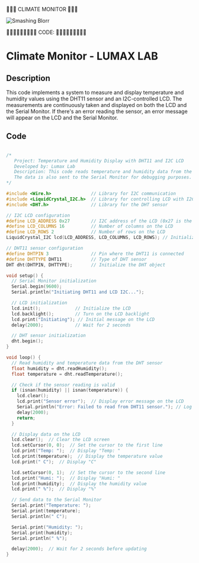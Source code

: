 🤖🤖🤖 CLIMATE MONITOR 🤖🤖🤖


![Smashing Blorr](https://github.com/user-attachments/assets/a77a469b-6714-43b9-8dc0-ce956c3c80fe)


🧑🏻‍💻🧑🏻‍💻🧑🏻‍💻 CODE: 🧑🏻‍💻🧑🏻‍💻🧑🏻‍💻


# Climate Monitor - LUMAX LAB

## Description
This code implements a system to measure and display temperature and humidity values using the DHT11 sensor and an I2C-controlled LCD. The measurements are continuously taken and displayed on both the LCD and the Serial Monitor. If there's an error reading the sensor, an error message will appear on the LCD and the Serial Monitor.

## Code

```cpp

/* 
   Project: Temperature and Humidity Display with DHT11 and I2C LCD
   Developed by: Lumax Lab
   Description: This code reads temperature and humidity data from the DHT11 sensor and displays them on an I2C LCD.
   The data is also sent to the Serial Monitor for debugging purposes.
*/

#include <Wire.h>               // Library for I2C communication
#include <LiquidCrystal_I2C.h>  // Library for controlling LCD with I2C
#include <DHT.h>                // Library for the DHT sensor

// I2C LCD configuration
#define LCD_ADDRESS 0x27        // I2C address of the LCD (0x27 is the most common; adjust if necessary)
#define LCD_COLUMNS 16          // Number of columns on the LCD
#define LCD_ROWS 2              // Number of rows on the LCD
LiquidCrystal_I2C lcd(LCD_ADDRESS, LCD_COLUMNS, LCD_ROWS); // Initialize the LCD

// DHT11 sensor configuration
#define DHTPIN 3                // Pin where the DHT11 is connected
#define DHTTYPE DHT11           // Type of DHT sensor
DHT dht(DHTPIN, DHTTYPE);       // Initialize the DHT object

void setup() {
  // Serial Monitor initialization
  Serial.begin(9600);
  Serial.println("Initiating DHT11 and LCD I2C...");

  // LCD initialization
  lcd.init();             // Initialize the LCD
  lcd.backlight();        // Turn on the LCD backlight
  lcd.print("Initiating"); // Initial message on the LCD
  delay(2000);            // Wait for 2 seconds

  // DHT sensor initialization
  dht.begin();
}

void loop() {
  // Read humidity and temperature data from the DHT sensor
  float humidity = dht.readHumidity();
  float temperature = dht.readTemperature();

  // Check if the sensor reading is valid
  if (isnan(humidity) || isnan(temperature)) {
    lcd.clear();
    lcd.print("Sensor error");  // Display error message on the LCD
    Serial.println("Error: Failed to read from DHT11 sensor."); // Log to Serial Monitor
    delay(2000);
    return;
  }

  // Display data on the LCD
  lcd.clear();  // Clear the LCD screen
  lcd.setCursor(0, 0);  // Set the cursor to the first line
  lcd.print("Temp: ");  // Display "Temp: "
  lcd.print(temperature);  // Display the temperature value
  lcd.print(" C");  // Display "C"

  lcd.setCursor(0, 1);  // Set the cursor to the second line
  lcd.print("Humi: ");  // Display "Humi: "
  lcd.print(humidity);  // Display the humidity value
  lcd.print(" %");  // Display "%"

  // Send data to the Serial Monitor
  Serial.print("Temperature: ");
  Serial.print(temperature);
  Serial.println(" C");

  Serial.print("Humidity: ");
  Serial.print(humidity);
  Serial.println(" %");

  delay(2000);  // Wait for 2 seconds before updating
}
